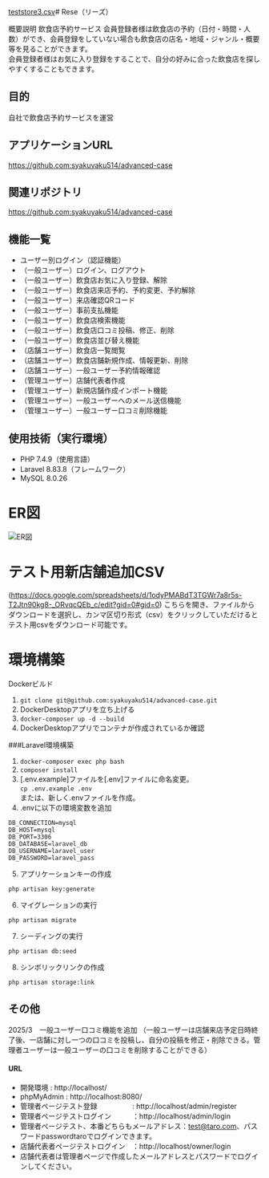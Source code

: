 [teststore3.csv](https://github.com/user-attachments/files/19255575/teststore3.csv)# Rese（リーズ）

概要説明
飲食店予約サービス
会員登録者様は飲食店の予約（日付・時間・人数）ができ、会員登録をしていない場合も飲食店の店名・地域・ジャンル・概要等を見ることができます。<br>
会員登録者様はお気に入り登録をすることで、自分の好みに合った飲食店を探しやすくすることもできます。


## 目的
自社で飲食店予約サービスを運営

## アプリケーションURL
https://github.com:syakuyaku514/advanced-case

## 関連リポジトリ
https://github.com:syakuyaku514/advanced-case

## 機能一覧
* ユーザー別ログイン（認証機能）
* （一般ユーザー）ログイン、ログアウト
* （一般ユーザー）飲食店お気に入り登録、解除
* （一般ユーザー）飲食店来店予約、予約変更、予約解除
* （一般ユーザー）来店確認QRコード
* （一般ユーザー）事前支払機能
* （一般ユーザー）飲食店検索機能
* （一般ユーザー）飲食店口コミ投稿、修正、削除
* （一般ユーザー）飲食店並び替え機能
* （店舗ユーザー）飲食店一覧閲覧
* （店舗ユーザー）飲食店舗新規作成、情報更新、削除
* （店舗ユーザー）一般ユーザー予約情報確認
* （管理ユーザー）店舗代表者作成
* （管理ユーザー）新規店舗作成インポート機能
* （管理ユーザー）一般ユーザーへのメール送信機能
* （管理ユーザー）一般ユーザー口コミ削除機能


## 使用技術（実行環境）
* PHP 7.4.9（使用言語）
* Laravel 8.83.8（フレームワーク）
* MySQL 8.0.26


# ER図
![ER図](https://github.com/user-attachments/assets/ba807036-586d-4276-9240-6606e8c1416f)

# テスト用新店舗追加CSV
(https://docs.google.com/spreadsheets/d/1odyPMABdT3TGWr7a8r5s-T2Jtn90kg8-_ORvqcQEb_c/edit?gid=0#gid=0)
こちらを開き、ファイルからダウンロードを選択し、カンマ区切り形式（csv）をクリックしていただけるとテスト用csvをダウンロード可能です。







# 環境構築
Dockerビルド
1. `git clone git@github.com:syakuyaku514/advanced-case.git`
2. DockerDesktopアプリを立ち上げる
3. `docker-composer up -d --build`
4. DockerDesktopアプリでコンテナが作成されているか確認

###Laravel環境構築
1. `docker-composer exec php bash`
2. `composer install`
3. [.env.example]ファイルを[.env]ファイルに命名変更。<br>`cp .env.example .env`<br>または、新しく.envファイルを作成。
4. .envに以下の環境変数を追加
```
DB_CONNECTION=mysql
DB_HOST=mysql
DB_PORT=3306
DB_DATABASE=laravel_db
DB_USERNAME=laravel_user
DB_PASSWORD=laravel_pass
```
5. アプリケーションキーの作成
```
php artisan key:generate
``` 
6. マイグレーションの実行
```
php artisan migrate
```
7. シーディングの実行 
```
php artisan db:seed
```
8. シンボリックリンクの作成 
```
php artisan storage:link
```


## その他
2025/3　一般ユーザー口コミ機能を追加
（一般ユーザーは店舗来店予定日時終了後、一店舗に対し一つの口コミを投稿し、自分の投稿を修正・削除できる。管理者ユーザーは一般ユーザーの口コミを削除することができる）

#### URL
* 開発環境    : http://localhost/
* phpMyAdmin  : http://localhost:8080/
* 管理者ページテスト登録　　　　　: http://localhost/admin/register
* 管理者ページテストログイン　　　：http://localhost/admin/login
* 管理者ページテスト、本番どちらもメールアドレス：test@taro.com、パスワードpasswordtaroでログインできます。
* 店舗代表者ページテストログイン　：http://localhost/owner/login
* 店舗代表者は管理者ページで作成したメールアドレスとパスワードでログインしてください。


